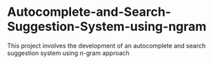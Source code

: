 # Autocomplete-and-Search-Suggestion-System-using-ngram
This project involves the development of an autocomplete and search suggestion system using n-gram approach
